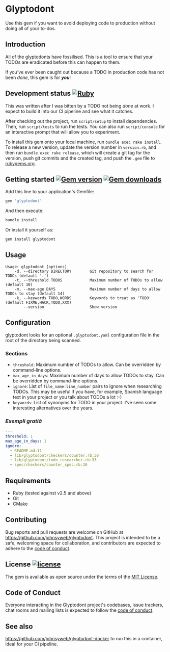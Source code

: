 # Glyptodont

Use this gem if you want to avoid deploying code to production without doing all
of your to-dos.

## Introduction

All of the glyptodonts have fossilised. This is a tool to ensure that your TODOs
are eradicated before this can happen to them.

If you've ever been caught out because a TODO in production code has not been
_done_, this gem is for ***you***!

## Development status [![Ruby](https://github.com/johnsyweb/glyptodont/actions/workflows/main.yml/badge.svg)](https://github.com/johnsyweb/glyptodont/actions/workflows/main.yml)

This was written after I was bitten by a TODO not being _done_ at work. I expect
to build it into our CI pipeline and see what it catches.

After checking out the project, run `script/setup` to install dependencies. Then,
run `script/tests` to run the tests. You can also run `script/console` for an
interactive prompt that will allow you to experiment.

To install this gem onto your local machine, run `bundle exec rake install`. To
release a new version, update the version number in `version.rb`, and then run
`bundle exec rake release`, which will create a git tag for the version, push
git commits and the created tag, and push the `.gem` file to
[rubygems.org](https://rubygems.org).

## Getting started [![Gem version](https://img.shields.io/gem/v/glyptodont.svg?style=flat-square)](https://github.com/johnysweb/glyptodont) [![Gem downloads](https://img.shields.io/gem/dt/glyptodont.svg?style=flat-square)](https://rubygems.org/gems/glyptodont)

Add this line to your application's Gemfile:

```ruby
gem 'glyptodont'
```

And then execute:

```sh
bundle install
```

Or install it yourself as:

```sh
gem install glyptodont
```

## Usage

```
Usage: glyptodont [options]
    -d, --directory DIRECTORY        Git repository to search for TODOs (default '.')
    -t, --threshold TODOS            Maximum number of TODOs to allow (default 10)
    -m, --max-age DAYS               Maximum number of days to allow TODOs to stay (default 14)
    -k, --keywords TODO,WORDS        Keywords to treat as 'TODO' (default FIXME,HACK,TODO,XXX)
        --version                    Show version
```

## Configuration

glyptodont looks for an optional `.glyptodont.yaml` configuration file in the
root of the directory being scanned.

### Sections

- `threshold`: Maximum number of TODOs to allow. Can be overridden by
  command-line options.
- `max_age_in_days`: Maximum number of days to allow TODOs to stay. Can be
  overridden by command-line options.
- `ignore`: List of `file_name:line_number` pairs to ignore when researching
  TODOs. This may be useful if you have, for example, Spanish language text in
  your project or you talk about TODOs a lot :-)
- `keywords`: List of synonyms for TODO in your project. I've seen some
  interesting alternatives over the years.

### _Exempli gratiā_

```yaml
---
threshold: 1
max_age_in_days: 1
ignore:
  - README.md:11
  - lib/glyptodont/checkers/counter.rb:30
  - lib/glyptodont/todo_researcher.rb:33
  - spec/checkers/counter_spec.rb:20
```

## Requirements

- Ruby (tested against v2.5 and above)
- Git
- CMake

## Contributing

Bug reports and pull requests are welcome on GitHub at
<https://github.com/johnsyweb/glyptodont>. This project is intended to be a
safe, welcoming space for collaboration, and contributors are expected to adhere
to the [code of
conduct](https://github.com/johnsyweb/glyptodont/blob/master/CODE_OF_CONDUCT.md).

## License [![license](https://img.shields.io/github/license/mashape/apistatus.svg?style=flat-square)](https://github.com/johnsyweb/glyptodont/blob/HEAD/LICENSE.txt)

The gem is available as open source under the terms of the [MIT License](https://opensource.org/licenses/MIT).

## Code of Conduct

Everyone interacting in the Glyptodont project's codebases, issue trackers, chat
rooms and mailing lists is expected to follow the [code of
conduct](https://github.com/johnsyweb/glyptodont/blob/master/CODE_OF_CONDUCT.md).

## See also

<https://github.com/johnsyweb/glyptodont-docker> to run this in a container,
ideal for your CI pipeline.
